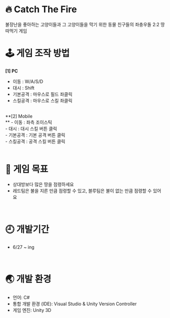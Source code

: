 # 🔥 Catch The Fire
불장난을 좋아하는 고양이들과
그 고양이들을 막기 위한 동물 친구들의
좌충우돌 2:2 땅따먹기 게임

# 🕹 게임 조작 방법 <br>
**[1] PC<br>**
- 이동 : W/A/S/D<br>
- 대시 : Shift<br>
- 기본공격 : 마우스로 필드 좌클릭<br>
- 스킬공격 : 마우스로 스킬 좌클릭<br>
<br>
**[2] Mobile<br>**
- 이동 : 좌측 조이스틱<br>
- 대시 : 대시 스킬 버튼 클릭<br>
- 기본공격 : 기본 공격 버튼 클릭<br>
- 스킬공격 : 공격 스킬 버튼 클릭<br>
<br>

# 🚩 게임 목표 <br>
- 상대방보다 많은 땅을 점령하세요<br>
- 레드팀은 불을 지른 만큼 점령할 수 있고, 블루팀은 불이 없는 만큼 점령할 수 있어요<br>
<br>

# 🕘 개발기간 <br>
- 6/27 ~ ing <br>
<br>

# 🌏 개발 환경 <br>
- 언어: C# <br>
- 통합 개발 환경 (IDE): Visual Studio & Unity Version Controller<br>
- 게임 엔진: Unity 3D <br>
<br>
